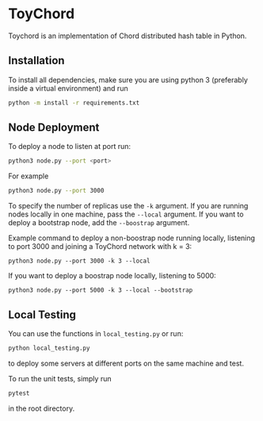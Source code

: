 # ToyChord

Toychord is an implementation of Chord distributed hash table in Python.

## Installation

To install all dependencies, make sure you are using python 3 (preferably inside a virtual environment) and run

```bash
python -m install -r requirements.txt
```
## Node Deployment

To deploy a node to listen at port <port> run:
```bash
python3 node.py --port <port>
```
For example
```bash
python3 node.py --port 3000
```
To specify the number of replicas use the `-k` argument.
If you are running nodes locally in one machine, pass the `--local` argument.
If you want to deploy a bootstrap node, add the `--boostrap` argument.

Example command to deploy a non-boostrap node running locally, listening to port 3000
and joining a ToyChord network with k = 3:

```
python3 node.py --port 3000 -k 3 --local
```
If you want to deploy a boostrap node locally, listening to 5000:

```
python3 node.py --port 5000 -k 3 --local --bootstrap
```

## Local Testing
You can use the functions in `local_testing.py` or run:
```bash
python local_testing.py
```
 to deploy some servers at different ports on the same machine and test.


 To run the unit tests, simply run
 ```bash
 pytest
 ```
 in the root directory.
